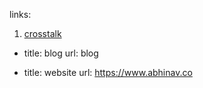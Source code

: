 links:
1. [crosstalk](https://c0ralline.github.io/test.github.io/crosstalk)

  - title: blog
    url: blog

  - title: website
    url: https://www.abhinav.co
